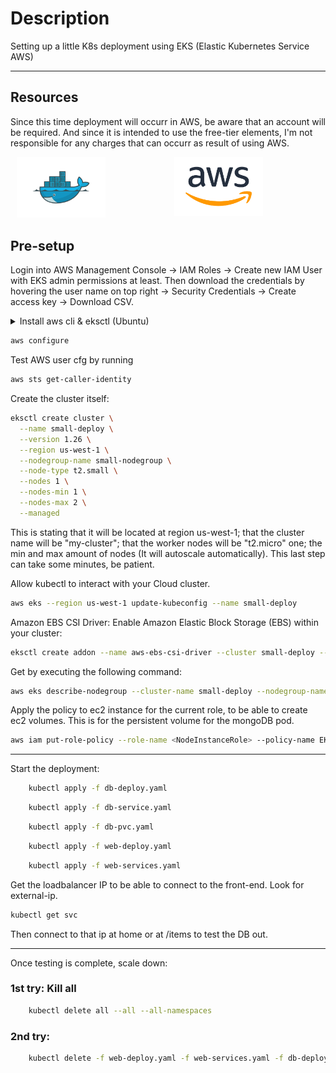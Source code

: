 # Description
Setting up a little K8s deployment using EKS (Elastic Kubernetes Service AWS)


------------------------------------

## Resources

Since this time deployment will occurr in AWS, be aware that an account will be required. And since it is intended to use the free-tier elements, I'm not responsible for any charges that can occurr as result of using AWS.

<div style="display: flex; justify-content: center;">
  <div style="margin: 0 10px;">
    <img src="Misc/Docker_logo.png" alt="docker-logo" width="200" />
  </div>
  <div style="margin: 0 100px;">
    <img src="Misc/AWS.png" alt="aws-logo" width="200" />
  </div>
</div>


## Pre-setup

Login into AWS Management Console -> IAM Roles -> Create new IAM User with EKS admin permissions at least.
Then download the credentials by hovering the user name on top right -> Security Credentials -> Create access key -> Download CSV.

<details>
<summary> Install aws cli & eksctl (Ubuntu) </summary>

```bash
apt-get install awscli
```

```bash
curl -LO "https://dl.k8s.io/release/$(curl -L -s https://dl.k8s.io/release/stable.txt)/bin/linux/amd64/kubectl"
chmod +x kubectl
sudo mv kubectl /usr/local/bin/
```


```bash
curl --silent --location "https://github.com/weaveworks/eksctl/releases/latest/download/eksctl_$(uname -s)_amd64.tar.gz" | tar xz -C /tmp  && \
sudo mv /tmp/eksctl /usr/local/bin
```

</details>

```bash
aws configure
```

Test AWS user cfg by running

```bash
aws sts get-caller-identity
```

Create the cluster itself:

```bash
eksctl create cluster \
  --name small-deploy \
  --version 1.26 \
  --region us-west-1 \
  --nodegroup-name small-nodegroup \
  --node-type t2.small \
  --nodes 1 \
  --nodes-min 1 \
  --nodes-max 2 \
  --managed

```

This is stating that it will be located at region us-west-1; that the cluster name will be "my-cluster"; that the worker nodes will be "t2.micro" one; the min and max amount of nodes (It will autoscale automatically).
This last step can take some minutes, be patient.

Allow kubectl to interact with your Cloud cluster.

```bash
aws eks --region us-west-1 update-kubeconfig --name small-deploy
```

Amazon EBS CSI Driver:
Enable Amazon Elastic Block Storage (EBS) within your cluster:

```bash
eksctl create addon --name aws-ebs-csi-driver --cluster small-deploy --region us-west-1
```



Get <NodeInstanceRole> by executing the following command:

```bash
aws eks describe-nodegroup --cluster-name small-deploy --nodegroup-name small-nodegroup --region us-west-1 | grep nodeRole | awk -F'role/' '{print $2}' | awk -F'"' '{print $1}'
```

Apply the policy to ec2 instance for the current role, to be able to create ec2 volumes. This is for the persistent volume for the mongoDB pod.
```bash
aws iam put-role-policy --role-name <NodeInstanceRole> --policy-name EKS-EBS-Policy --policy-document file://ec2-volume-policy.json
```

------------------------------------

Start the deployment:


```bash
    kubectl apply -f db-deploy.yaml
```

```bash
    kubectl apply -f db-service.yaml
```
```bash
    kubectl apply -f db-pvc.yaml
```
```bash
    kubectl apply -f web-deploy.yaml
```
```bash
    kubectl apply -f web-services.yaml
```

Get the loadbalancer IP to be able to connect to the front-end. Look for external-ip.

```bash
kubectl get svc
```

Then connect to that ip at home or at /items to test the DB out.

------------------------------------

Once testing is complete, scale down:

### 1st try: Kill all
```bash
    kubectl delete all --all --all-namespaces
```

### 2nd try:
```bash
    kubectl delete -f web-deploy.yaml -f web-services.yaml -f db-deploy.yaml -f db-service.yaml -f db-pvc.yaml
```
